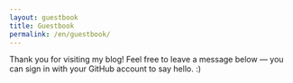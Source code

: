 ```yaml
---
layout: guestbook
title: Guestbook
permalink: /en/guestbook/
---
```


Thank you for visiting my blog!
Feel free to leave a message below — you can sign in with your GitHub account to say hello. :)